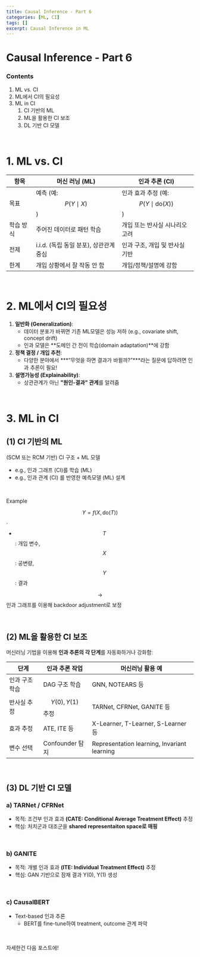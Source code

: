 ```yaml
---
title: Causal Inference - Part 6
categories: [ML, CI]
tags: []
excerpt: Causal Inference in ML
---
```


<script src="https://cdn.mathjax.org/mathjax/latest/MathJax.js?config=TeX-AMS-MML_HTMLorMML" type="text/javascript"></script>
# Causal Inference - Part 6

### Contents

1. ML vs. CI
2. ML에서 CI의 필요성
3. ML in CI
   1. CI 기반의 ML
   2. ML을 활용한 CI 보조
   3. DL 기반 CI 모델

<br>

# 1. ML vs. CI

| **항목**  | 머신 러닝 (ML)                         | **인과 추론** (CI)                              |
| --------- | -------------------------------------- | ----------------------------------------------- |
| 목표      | 예측 (예: $$P(Y \mid X)$$)             | 인과 효과 추정 (예: $$P(Y \mid \text{do}(X))$$) |
| 학습 방식 | 주어진 데이터로 패턴 학습              | 개입 또는 반사실 시나리오 고려                  |
| 전제      | i.i.d. (독립 동일 분포), 상관관계 중심 | 인과 구조, 개입 및 반사실 기반                  |
| 한계      | 개입 상황에서 잘 작동 안 함            | 개입/정책/설명에 강함                           |

<br>

# 2. ML에서 CI의 필요성

1. **일반화 (Generalization)**:
   - 데이터 분포가 바뀌면 기존 ML모델은 성능 저하 (e.g., covariate shift, concept drift)
   - 인과 모델은 **도메인 간 전이 학습(domain adaptation)**에 강함
2. **정책 결정 / 개입 추천**:
   - 다양한 분야에서  ***“무엇을 하면 결과가 바뀔까?”***라는 질문에 답하려면 인과 추론이 필요!
3. **설명가능성 (Explainability)**:
   - 상관관계가 아닌 **"원인-결과" 관계**를 알려줌

<br>

# 3. ML in CI

## (1) CI 기반의 ML

(SCM 또는 RCM 기반) CI 구조 + ML 모델

- e.g., 인과 그래프 (CI)를 학습 (ML)
- e.g., 인과 관계 (CI) 를 반영한 예측모델 (ML) 설계

<br>

Example

$$Y = f(X, \text{do}(T))$$.

- $$T$$: 개입 변수, $$X$$: 공변량, $$Y$$: 결과

$$\rightarrow$$ 인과 그래프를 이용해 backdoor adjustment로 보정

<br>

## (2) ML을 활용한 CI 보조

머신러닝 기법을 이용해 **인과 추론의 각 단계**를 자동화하거나 강화함:

| **단계**       | **인과 추론 작업**  | **머신러닝 활용 예**                        |
| -------------- | ------------------- | ------------------------------------------- |
| 인과 구조 학습 | DAG 구조 학습       | GNN, NOTEARS 등                             |
| 반사실 추정    | $$Y(0), Y(1)$$ 추정 | TARNet, CFRNet, GANITE 등                   |
| 효과 추정      | ATE, ITE 등         | X-Learner, T-Learner, S-Learner 등          |
| 변수 선택      | Confounder 탐지     | Representation learning, Invariant learning |

<br>

## (3) DL 기반 CI 모델

### a) TARNet / CFRNet

- 목적: 조건부 인과 효과 **(CATE: Conditional Average Treatment Effect)** 추정
- 핵심: 처치군과 대조군을 **shared representaiton space로 매핑**

<br>

### b) GANITE

- 목적: 개별 인과 효과 **(ITE: Individual Treatment Effect)** 추정 
- 핵심: GAN 기반으로 잠재 결과 Y(0), Y(1) 생성

<br>

### c) CausalBERT

- Text-based 인과 추론
  - BERT를 fine-tune하여 treatment, outcome 관계 파악

<br>

자세한건 다음 포스트에!
